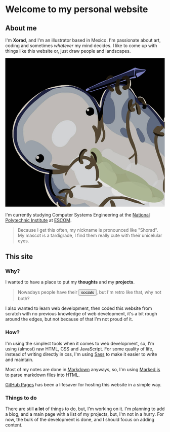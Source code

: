 # Welcome to my personal website

## About me

I'm **Xorad**, and I'm an illustrator based in Mexico. I'm passionate about art, coding and sometimes *whatever* my mind decides. I like to come up with things like this website or, just draw people and landscapes.

![Xorad](/assets/media/xorad.jpg)

I'm currently studying Computer Systems Engineering at the [National Polytechnic Institute](https://www.ipn.mx/ "IPN on Spanish") at [ESCOM](https://www.escom.ipn.mx/ "Escuela Superior de Cómputo").

> Because I get this often, my nickname is pronounced like "Shorad". My mascot is a tardigrade, I find them really cute with their unicelular eyes.

<!-- While writing this [copilot](https://copilot.github.com/) autocompleted with this gem:
```markdown
> Because I get this question a lot, I'm not a furry, I just like to draw them.
```-->

## This site

### Why?

I wanted to have a place to put my **thoughts** and my **projects**.

> Nowadays people have their <button onclick="toggleContactInfo()" title="Here are mine">socials</button>, but I'm retro like that, why not both?

I also wanted to learn web development, then coded this website from scratch with no previous knowledge of web development, it's a bit rough around the edges, but not because of that I'm not proud of it.

### How?

I'm using the simplest tools when it comes to web development, so, I'm using (almost) raw HTML, CSS and JavaScript. For some quality of life, instead of writing directly in css, I'm using [Sass](https://sass-lang.com/ "A life saving preprocessor") to make it easier to write and maintain.

Most of my notes are done in [Markdown](https://www.markdownguide.org/ "A guide if you want to get started") anyways, so, I'm using [Marked.js](https://marked.js.org/ "Their page") to parse markdown files into HTML.

[GitHub Pages](https://pages.github.com/ "Hosting for GitHub Repos") has been a lifesaver for hosting this website in a simple way.

### Things to do

There are still **a lot** of things to do, but, I'm working on it. I'm planning to add a blog, and a main page with a list of my projects, but, I'm not in a hurry. For now, the bulk of the development is done, and I should focus on adding content.

